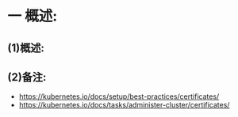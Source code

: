 # 一 概述:
## (1)概述:

## (2)备注:
- https://kubernetes.io/docs/setup/best-practices/certificates/
- https://kubernetes.io/docs/tasks/administer-cluster/certificates/
